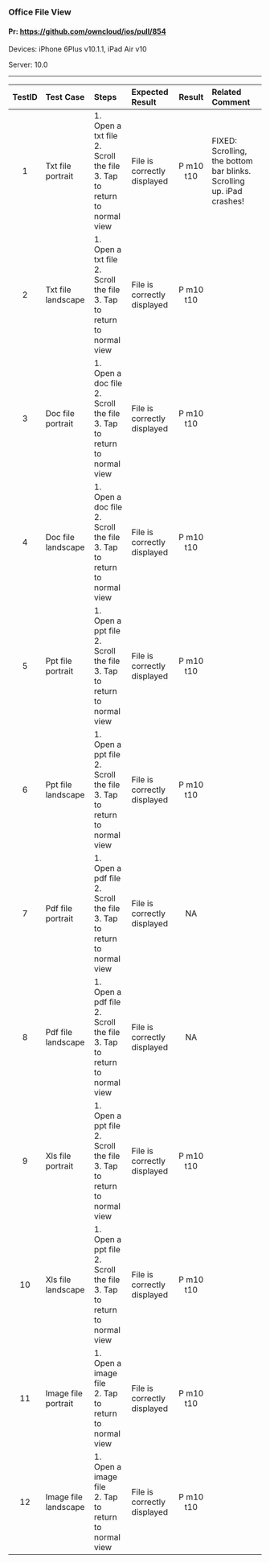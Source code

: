 ###  Office File View 

#### Pr: https://github.com/owncloud/ios/pull/854 

Devices: iPhone 6Plus v10.1.1, iPad Air v10

Server: 10.0

---

 
| TestID | Test Case | Steps | Expected Result | Result | Related Comment |
| :----: | :-------- | :---- | :-------------- | :----: | :------ |
| 1 | Txt file portrait |  1. Open a txt file<br>2. Scroll the file<br>3. Tap to return to normal view | File is correctly displayed  | P m10 t10| FIXED: Scrolling, the bottom bar blinks. Scrolling up. iPad crashes! |
| 2 | Txt file landscape |  1. Open a txt file<br>2. Scroll the file<br>3. Tap to return to normal view | File is correctly displayed  | P m10 t10|  |
| 3 | Doc file portrait |  1. Open a doc file<br>2. Scroll the file<br>3. Tap to return to normal view | File is correctly displayed  | P m10 t10|  |
| 4 | Doc file landscape |  1. Open a doc file<br>2. Scroll the file<br>3. Tap to return to normal view | File is correctly displayed  | P m10 t10|  |
| 5 | Ppt file portrait |  1. Open a ppt file<br>2. Scroll the file<br>3. Tap to return to normal view | File is correctly displayed  | P m10 t10|  |
| 6 | Ppt file landscape |  1. Open a ppt file<br>2. Scroll the file<br>3. Tap to return to normal view | File is correctly displayed  | P m10 t10|  |
| 7 | Pdf file portrait |  1. Open a pdf file<br>2. Scroll the file<br>3. Tap to return to normal view | File is correctly displayed  | NA |  |
| 8 | Pdf file landscape |  1. Open a pdf file<br>2. Scroll the file<br>3. Tap to return to normal view | File is correctly displayed  | NA |  |
| 9 | Xls file portrait |  1. Open a ppt file<br>2. Scroll the file<br>3. Tap to return to normal view | File is correctly displayed  | P m10 t10|  |
| 10 | Xls file landscape |  1. Open a ppt file<br>2. Scroll the file<br>3. Tap to return to normal view | File is correctly displayed  | P m10 t10|  |
| 11 | Image file portrait |  1. Open a image file<br>2. Tap to return to normal view | File is correctly displayed  | P m10 t10|  |
| 12 | Image file landscape |  1. Open a image file<br>2. Tap to return to normal view | File is correctly displayed  | P m10 t10 |  |